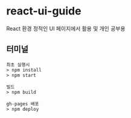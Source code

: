 # react-ui-guide

React 환경 정적인 UI 페이지에서 활용 및 개인 공부용

## 터미널

```
최초 실행시
> npm install
> npm start

빌드
> npm build

gh-pages 배포
> npm deploy
```
